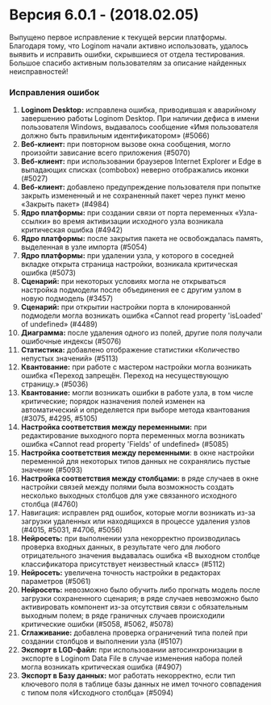 # Версия 6.0.1 - (2018.02.05)

Выпущено первое исправление к текущей версии платформы. Благодаря тому, что Loginom начали активно использовать, удалось выявить и исправить ошибки, скрывшиеся от отдела тестирования. Большое спасибо активным пользователям за описание найденных неисправностей!

### Исправления ошибок


 1. **Loginom Desktop:** исправлена ошибка, приводившая к аварийному завершению работы Loginom Desktop. При наличии дефиса в имени пользователя Windows, выдавалось сообщение «Имя пользователя должно быть правильным идентификатором» (#5066)
 2. **Веб-клиент:** при повторном вызове окна сообщения, могло произойти зависание всего приложения (#5070)
 3. **Веб-клиент:** при использовании браузеров Internet Explorer и Edge в выпадающих списках (combobox) неверно отображались иконки (#5027)
 4. **Веб-клиент:** добавлено предупреждение пользователя при попытке закрыть измененный и не сохраненный пакет через пункт меню «Закрыть пакет» (#4984)
 5. **Ядро платформы:** при создании связи от порта переменных «Узла-ссылки» во время активизации исходного узла возникала критическая ошибка (#4942)
 6. **Ядро платформы:** после закрытия пакета не освобождалась память, выделенная в узле импорта (#5054)
 7. **Ядро платформы:** при удалении узла, у которого в соседней вкладке открыта страница настройки, возникала критическая ошибка (#5073)
 8. **Сценарий:** при некоторых условиях могла не открываться настройка подмодели после объединения ее с другим узлом в новую подмодель (#3457)
 9. **Сценарий:** при открытии настройки порта в клонированной подмодели могла возникать ошибка «Cannot read property 'isLoaded' of undefined» (#4489)
 10. **Диаграмма:** после удаления одного из полей, другие поля получали ошибочные индексы (#5076)
 11. **Статистика:** добавлено отображение статистики «Количество непустых значений» (#5113)
 12. **Квантование:** при работе с мастером настройки могла возникать ошибка «Переход запрещён. Переход на несуществующую страницу.» (#5036)
 13. **Квантование:** могли возникать ошибки в работе узла, в том числе критические; порядок назначения полей изменен на автоматический и определяется при выборе метода квантования (#3075, #4295, #5105)
 14. **Настройка соответствия между переменными:** при редактирование выходного порта переменных могла возникать ошибка «Cannot read property 'Fields' of undefined» (#5085)
 15. **Настройка соответствия между переменными**: в окне настройки переменной для некоторых типов данных не сохранялись пустые значение (#5093)
 16. **Настройка соответствия между столбцами:** в ряде случаев в окне настройки связей между полями была возможность создать несколько выходных столбцов для уже связанного исходного столбца (#4760)
 17. Навигация: исправлен ряд ошибок, которые могли возникать из-за загрузки удаленных или находящихся в процессе удаления узлов (#4015, #5031, #4706, #5056)
 18. **Нейросеть:** при выполнении узла некорректно производилась проверка входных данных, в результате чего для любого отрицательного значения выдавалась ошибка «В выходном столбце классификатора присутствует неизвестный класс» (#5112)
 19. **Нейросеть:** увеличена точность настройки в редакторах параметров (#5061)
 20. **Нейросеть:** невозможно было обучить либо прогнать модель после загрузки сохраненного сценария; в ряде случаев невозможно было активировать компонент из-за отсутствия связи с обязательным выходным полем; в ряде граничных случаев происходили критические ошибки (#5058, #5062, #5078)
 21. **Сглаживание:** добавлена проверка ограничений типа полей при создании столбцов и выполнении узла (#5107)
 22. **Экспорт в LGD-файл:** при использовании автосинхронизации в экспорте в Loginom Data File в случае изменения набора полей могла возникать критическая ошибка (#4907)
 23. **Экспорт в Базу данных:** мог работать некорректно, если тип ключевого поля в таблице базы данных не имел точного совпадения с типом поля «Исходного столбца» (#5094)
